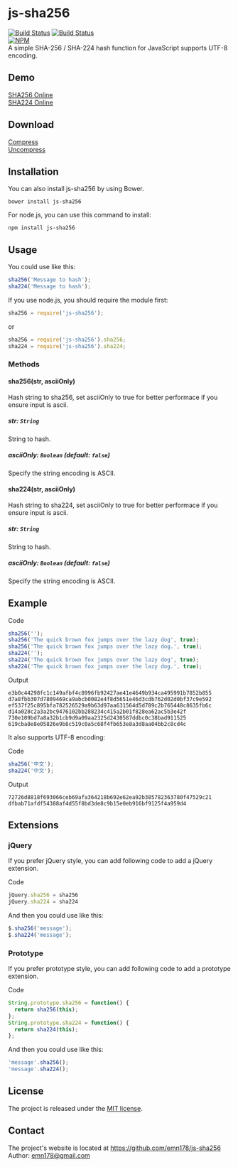 # js-sha256
[![Build Status](https://api.travis-ci.org/emn178/js-sha256.png)](https://travis-ci.org/emn178/js-sha256)
[![Build Status](https://coveralls.io/repos/emn178/js-sha256/badge.png?branch=master)](https://coveralls.io/r/emn178/js-sha256?branch=master)  
[![NPM](https://nodei.co/npm/js-sha256.png?stars&downloads)](https://nodei.co/npm/js-sha256/)  
A simple SHA-256 / SHA-224 hash function for JavaScript supports UTF-8 encoding.

## Demo
[SHA256 Online](http://emn178.github.io/online-tools/sha256.html)  
[SHA224 Online](http://emn178.github.io/online-tools/sha224.html)  

## Download
[Compress](https://raw.github.com/emn178/js-sha256/master/build/sha256.min.js)  
[Uncompress](https://raw.github.com/emn178/js-sha256/master/src/sha256.js)

## Installation
You can also install js-sha256 by using Bower.

    bower install js-sha256

For node.js, you can use this command to install:

    npm install js-sha256

## Usage
You could use like this:
```JavaScript
sha256('Message to hash');
sha224('Message to hash');
```
If you use node.js, you should require the module first:
```JavaScript
sha256 = require('js-sha256');
```
or 
```JavaScript
sha256 = require('js-sha256').sha256;
sha224 = require('js-sha256').sha224;
```

### Methods

#### sha256(str, asciiOnly)

Hash string to sha256, set asciiOnly to true for better performace if you ensure input is ascii.

##### *str: `String`*

String to hash.

##### *asciiOnly: `Boolean` (default: `false`)*

Specify the string encoding is ASCII.

#### sha224(str, asciiOnly)

Hash string to sha224, set asciiOnly to true for better performace if you ensure input is ascii.

##### *str: `String`*

String to hash.

##### *asciiOnly: `Boolean` (default: `false`)*

Specify the string encoding is ASCII.

## Example
Code
```JavaScript
sha256('');
sha256('The quick brown fox jumps over the lazy dog', true);
sha256('The quick brown fox jumps over the lazy dog.', true);
sha224('');
sha224('The quick brown fox jumps over the lazy dog', true);
sha224('The quick brown fox jumps over the lazy dog.', true);
```
Output

    e3b0c44298fc1c149afbf4c8996fb92427ae41e4649b934ca495991b7852b855
    d7a8fbb307d7809469ca9abcb0082e4f8d5651e46d3cdb762d02d0bf37c9e592
    ef537f25c895bfa782526529a9b63d97aa631564d5d789c2b765448c8635fb6c
    d14a028c2a3a2bc9476102bb288234c415a2b01f828ea62ac5b3e42f
    730e109bd7a8a32b1cb9d9a09aa2325d2430587ddbc0c38bad911525
    619cba8e8e05826e9b8c519c0a5c68f4fb653e8a3d8aa04bb2c8cd4c

It also supports UTF-8 encoding:

Code
```JavaScript
sha256('中文');
sha224('中文');
```
Output

    72726d8818f693066ceb69afa364218b692e62ea92b385782363780f47529c21
    dfbab71afdf54388af4d55f8bd3de8c9b15e0eb916bf9125f4a959d4

## Extensions
### jQuery
If you prefer jQuery style, you can add following code to add a jQuery extension.

Code
```JavaScript
jQuery.sha256 = sha256
jQuery.sha224 = sha224
```
And then you could use like this:
```JavaScript
$.sha256('message');
$.sha224('message');
```
### Prototype
If you prefer prototype style, you can add following code to add a prototype extension.

Code
```JavaScript
String.prototype.sha256 = function() {
  return sha256(this);
};
String.prototype.sha224 = function() {
  return sha224(this);
};
```
And then you could use like this:
```JavaScript
'message'.sha256();
'message'.sha224();
```
## License
The project is released under the [MIT license](http://www.opensource.org/licenses/MIT).

## Contact
The project's website is located at https://github.com/emn178/js-sha256  
Author: emn178@gmail.com
